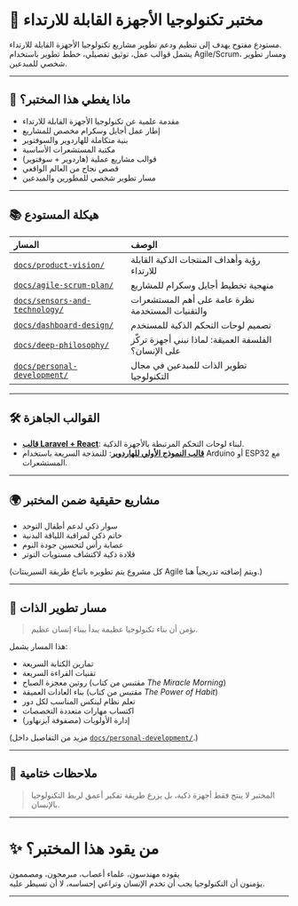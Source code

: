 # 🌟 مختبر تكنولوجيا الأجهزة القابلة للارتداء

مستودع مفتوح يهدف إلى تنظيم ودعم تطوير مشاريع تكنولوجيا الأجهزة القابلة للارتداء.  
يشمل قوالب عمل، توثيق تفصيلي، خطط تطوير باستخدام Agile/Scrum، ومسار تطوير شخصي للمبدعين.

---

## 🚀 ماذا يغطي هذا المختبر؟

- مقدمة علمية عن تكنولوجيا الأجهزة القابلة للارتداء
- إطار عمل أجايل وسكرام مخصص للمشاريع
- بنية متكاملة للهاردوير والسوفتوير
- مكتبة المستشعرات الأساسية
- قوالب مشاريع عملية (هاردوير + سوفتوير)
- قصص نجاح من العالم الواقعي
- مسار تطوير شخصي للمطورين والمبدعين

---

## 📚 هيكلة المستودع

| المسار | الوصف |
|:---|:---|
| [`docs/product-vision/`](./docs/product-vision/README.md) | رؤية وأهداف المنتجات الذكية القابلة للارتداء |
| [`docs/agile-scrum-plan/`](./docs/agile-scrum-plan/README.md) | منهجية تخطيط أجايل وسكرام للمشاريع |
| [`docs/sensors-and-technology/`](./docs/sensors-and-technology/README.md) | نظرة عامة على أهم المستشعرات والتقنيات المستخدمة |
| [`docs/dashboard-design/`](./docs/dashboard-design/README.md) | تصميم لوحات التحكم الذكية للمستخدم |
| [`docs/deep-philosophy/`](./docs/deep-philosophy/README.md) | الفلسفة العميقة: لماذا نبني أجهزة تركّز على الإنسان؟ |
| [`docs/personal-development/`](./docs/personal-development/README.md) | تطوير الذات للمبدعين في مجال التكنولوجيا |

---

## 🛠️ القوالب الجاهزة

- **[قالب Laravel + React](./backend/)**: لبناء لوحات التحكم المرتبطة بالأجهزة الذكية.
- **[قالب النموذج الأولي للهاردوير](./hardware/)**: للنمذجة السريعة باستخدام Arduino أو ESP32 مع المستشعرات.

---

## 🌍 مشاريع حقيقية ضمن المختبر

- سوار ذكي لدعم أطفال التوحد
- خاتم ذكي لمراقبة اللياقة البدنية
- عصابة رأس لتحسين جودة النوم
- قلادة ذكية لاكتشاف مستويات التوتر

(كل مشروع يتم تطويره باتباع طريقة السبرينتات Agile ويتم إضافته تدريجياً هنا.)

---

## 🧠 مسار تطوير الذات

> نؤمن أن بناء تكنولوجيا عظيمة يبدأ ببناء إنسان عظيم.

هذا المسار يشمل:
- تمارين الكتابة السريعة
- تقنيات القراءة السريعة
- روتين معجزة الصباح (مقتبس من كتاب *The Miracle Morning*)
- بناء العادات العميقة (مقتبس من كتاب *The Power of Habit*)
- تعلم نظام لينكس المناسب لكل دور
- اكتساب مهارات متعددة التخصصات
- إدارة الأولويات (مصفوفة آيزنهاور)

(مزيد من التفاصيل داخل [`docs/personal-development/`](./docs/personal-development/README.md).)

---

## 💬 ملاحظات ختامية

> المختبر لا ينتج فقط أجهزة ذكية، بل يزرع طريقة تفكير أعمق لربط التكنولوجيا بالإنسان.

---

# ✨ من يقود هذا المختبر؟

يقوده مهندسون، علماء أعصاب، مبرمجون، ومصممون  
يؤمنون أن التكنولوجيا يجب أن تخدم الإنسان وتراعي إحساسه، لا أن تسيطر عليه.

---
